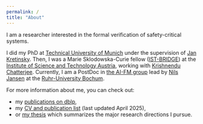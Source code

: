 ```yaml
---
permalink: /
title: "About"
---
```


I am a researcher interested in the formal verification of safety-critical systems.

I did my PhD at [Technical University of Munich](https://www.cit.tum.de/cit/startseite/) under the supervision of [Jan Kretinsky](https://www7.in.tum.de/~kretinsk/).
Then, I was a Marie Sklodowska-Curie fellow ([IST-BRIDGE](https://ist.ac.at/en/education/postdocs/ist-bridge/)) at the [Institute of Science and Technology Austria](https://ist.ac.at/en/education/postdocs/ist-bridge/), working with [Krishnendu Chatterjee](https://ist.ac.at/en/education/postdocs/ist-bridge/).
Currently, I am a PostDoc in [the AI-FM group](https://informatik.rub.de/en/research/chairs/aifm/) lead by [Nils Jansen](https://nilsjansen.org/) at the [Ruhr-University Bochum](https://informatik.rub.de/en/).

For more information about me, you can check out:
- my [publications on dblp](https://dblp.org/pid/194/2910.html),
- my [CV and publication list](/assets/cv-weininger-23-04-25) (last updated April 2025),
- or [my thesis](https://mediatum.ub.tum.de/1661588) which summarizes the major research directions I pursue.

